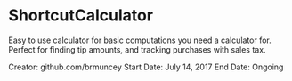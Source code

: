 # ShortcutCalculator
Easy to use calculator for basic computations you need a calculator for. Perfect for finding tip amounts, and tracking purchases with sales tax.

Creator: github.com/brmuncey    Start Date: July 14, 2017   End Date: Ongoing
